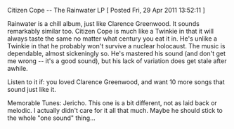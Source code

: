Citizen Cope -- The Rainwater LP
[ Posted Fri, 29 Apr 2011 13:52:11 ]

Rainwater is a chill album, just like Clarence Greenwood. It sounds remarkably similar too. Citizen Cope is much like a Twinkie in that it will always taste the same no matter what century you eat it in. He's unlike a Twinkie in that he probably won't survive a nuclear holocaust. The music is dependable, almost sickeningly so. He's mastered his sound (and don't get me wrong -- it's a good sound), but his lack of variation does get stale after awhile.

Listen to it if: you loved Clarence Greenwood, and want 10 more songs that sound just like it.

Memorable Tunes: Jericho. This one is a bit different, not as laid back or melodic. I actually didn't care for it all that much. Maybe he should stick to the whole "one sound" thing...
